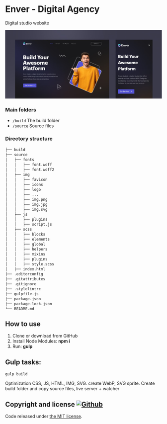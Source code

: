 # Enver - Digital Agency

 Digital studio website

![preview](preview.jpg)



### Main folders

- `/build` The build folder
- `/source` Source files

### Directory structure

```
├── build
├── source
│   ├── fonts
│   │   ├── font.woff
│   │   ├── font.woff2
│   ├── img
│   │   ├── favicon
│   │   ├── icons
│   │   ├── logo
│   │   ├── ...
│   │   ├── img.png
│   │   ├── img.jpg
│   │   ├── img.svg
│   ├── js
│   │   ├── plugins
│   │   ├── script.js
│   ├── scss
│   │   ├── blocks
│   │   ├── elements
│   │   ├── global
│   │   ├── helpers
│   │   ├── mixins
│   │   ├── plugins
│   │   ├── style.scss
│   ├── index.html   
├── .editorconfig
├── .gitattributes
├── .gitignore
├── .stylelintrc
├── gulpfile.js
├── package.json
├── package-lock.json
└── README.md
```

## How to use

1. Clone or  download from GitHub
2. Install Node Modules: **npm i**
3. Run: **gulp**

## Gulp tasks:

```
gulp build
```

Optimization CSS, JS, HTML, IMG, SVG. create WebP, SVG sprite. Create build folder and copy source files, live server + watcher

## Copyright and license [![Github](https://camo.githubusercontent.com/0ce16c13342cc4668c809a506af95a4a9a710f855a7f26ace542d7fa2c4f6a75/68747470733a2f2f696d672e736869656c64732e696f2f6769746875622f6c6963656e73652f6a6774686d732f62756c6d613f6c6f676f3d476974687562)](https://camo.githubusercontent.com/0ce16c13342cc4668c809a506af95a4a9a710f855a7f26ace542d7fa2c4f6a75/68747470733a2f2f696d672e736869656c64732e696f2f6769746875622f6c6963656e73652f6a6774686d732f62756c6d613f6c6f676f3d476974687562)

Code released under [the MIT license](https://github.com/jgthms/bulma/blob/master/LICENSE).